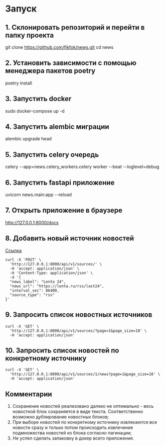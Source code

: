 # Запуск

## 1. Склонировать репозиторий и перейти в папку проекта

git clone https://github.com/fikfok/news.git
cd news

## 2. Установить зависимости с помощью менеджера пакетов poetry

poetry install

## 3. Запустить docker

sudo docker-compose up -d

## 4. Запустить alembic миграции

alembic upgrade head

## 5. Запустить celery очередь

celery --app=news.celery_workers.celery worker --beat --loglevel=debug

## 6. Запустить fastapi приложение

uvicorn news.main:app --reload

## 7. Открыть приложение в браузере

http://127.0.0.1:8000/docs

## 8. Добавить новый источник новостей

[Ссылка](http://127.0.0.1:8000/docs#/%D0%98%D0%BC%D0%BF%D0%BE%D1%80%D1%82%20%D0%BD%D0%BE%D0%B2%D0%BE%D1%81%D1%82%D0%B5%D0%B9/add_source_api_v1_sources__post)


```
curl -X 'POST' \
  'http://127.0.0.1:8000/api/v1/sources/' \
  -H 'accept: application/json' \
  -H 'Content-Type: application/json' \
  -d '{
  "news_label": "Lenta 24",
  "news_url": "https://lenta.ru/rss/last24",
  "interval_sec": 86400,
  "source_type": "rss"
}'
```

## 9. Запросить список новостных источников

```
curl -X 'GET' \
  'http://127.0.0.1:8000/api/v1/sources/?page=1&page_size=10' \
  -H 'accept: application/json'
```

## 10. Запросить список новостей по конкретному источнику

```
curl -X 'GET' \
  'http://127.0.0.1:8000/api/v1/sources/1/news?page=1&page_size=10' \
  -H 'accept: application/json'
```

## Комментарии

1. Сохранение новостей реализовано далеко не оптимально - весь новостной блок сохраняется в виде текста. Соответственно возможно дублирование новостных блоков;
2. При выборе новостей по конкретному источнику извлекаются все новости сразу и только потом происходить извлечение подмножества новостей из блока согласно пагинации;
3. Не успел сделать запаковку в докер всего приложения.